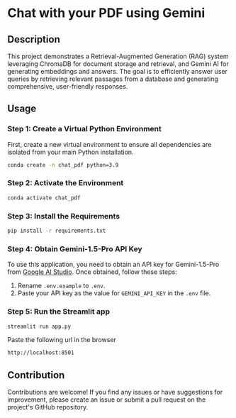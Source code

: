 # Chat with your PDF using Gemini

## Description

This project demonstrates a Retrieval-Augmented Generation (RAG) system leveraging ChromaDB for document storage and retrieval, and Gemini AI for generating embeddings and answers. The goal is to efficiently answer user queries by retrieving relevant passages from a database and generating comprehensive, user-friendly responses.



## Usage

### Step 1: Create a Virtual Python Environment

First, create a new virtual environment to ensure all dependencies are isolated from your main Python installation.

```bash
conda create -n chat_pdf python=3.9
```

### Step 2: Activate the Environment

```bash
conda activate chat_pdf
```

### Step 3: Install the Requirements

```bash
pip install -r requirements.txt
```

### Step 4: Obtain Gemini-1.5-Pro API Key

To use this application, you need to obtain an API key for Gemini-1.5-Pro from [Google AI Studio](https://aistudio.google.com/app/). Once obtained, follow these steps:

1. Rename `.env.example` to `.env`.
2. Paste your API key as the value for `GEMINI_API_KEY` in the `.env` file.


### Step 5: Run the Streamlit app

```bash
streamlit run app.py
```
Paste the following url in the browser 

```bash
http://localhost:8501
```


## Contribution
Contributions are welcome! If you find any issues or have suggestions for improvement, please create an issue or submit a pull request on the project's GitHub repository.

